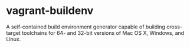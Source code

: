 vagrant-buildenv
================

A self-contained build environment generator capable of building cross-target toolchains for 64- and 32-bit versions of Mac OS X, Windows, and Linux.